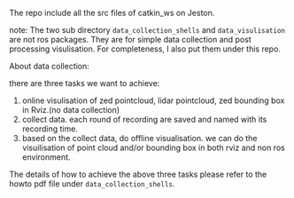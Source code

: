 The repo include all the src files of catkin_ws on Jeston. 

note: The two sub directory `data_collection_shells` and `data_visulisation` are not ros packages. They are for simple data collection and post processing visulisation. For completeness, I also put them under this repo. 

About data collection:

there are three tasks we want to achieve:
1) online visulisation of zed pointcloud, lidar pointcloud, zed bounding box in Rviz.(no data collection)
2) collect data. each round of recording are saved and named with its recording time.
3) based on the collect data, do offline visualisation. we can do the visuilisation of point cloud and/or bounding box in both rviz and non ros environment.

The details of how to achieve the above three tasks please refer to the howto pdf file under `data_collection_shells`.
